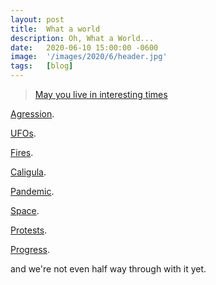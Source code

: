 ```yaml
---
layout: post
title:  What a world
description: Oh, What a World...
date:   2020-06-10 15:00:00 -0600 
image:  '/images/2020/6/header.jpg'
tags:   [blog]
---
```


> [May you live in interesting times](https://en.wikipedia.org/wiki/May_you_live_in_interesting_times)

[Agression](https://www.bbc.com/news/world-middle-east-50979463).

[UFOs](https://www.cnn.com/2020/04/27/politics/pentagon-ufo-videos/index.html).

[Fires](https://www.bbc.com/news/world-australia-50951043).

[Caligula](https://www.cbsnews.com/news/trump-comments-on-buffalo-protester-martin-gugino-antifa-police/).

[Pandemic](https://www.who.int/emergencies/diseases/novel-coronavirus-2019).

[Space](https://en.wikipedia.org/wiki/Crew_Dragon_Demo-2).

[Protests](https://en.wikipedia.org/wiki/George_Floyd).

[Progress](https://www.theguardian.com/us-news/2020/jun/10/christopher-columbus-statue-toppled-virginia).

and we're not even half way through with it yet.
